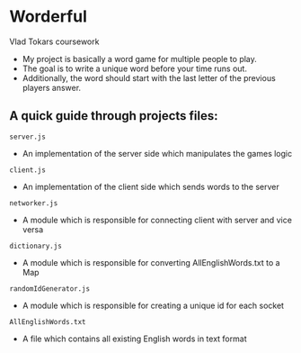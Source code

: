 # Worderful
Vlad Tokars coursework
- My project is basically a word game for multiple people to play.
- The goal is to write a unique word before your time runs out.
- Additionally, the word should start with the last letter of the previous players answer.
## A quick guide through projects files:
```server.js```
- An implementation of the server side which manipulates the games logic

```client.js```
- An implementation of the client side which sends words to the server 

```networker.js```
- A module which is responsible for connecting client with server and vice versa

```dictionary.js```
- A module which is responsible for converting AllEnglishWords.txt to a Map

```randomIdGenerator.js```
- A module which is responsible for creating a unique id for each socket

```AllEnglishWords.txt```
- A file which contains all existing English words in text format
